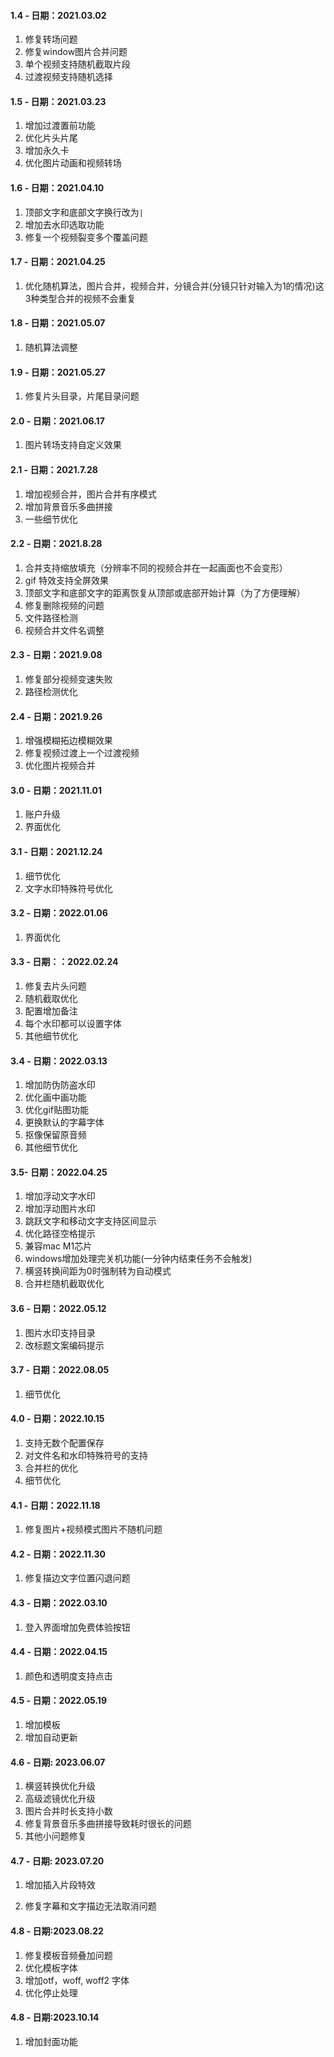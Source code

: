 

#### 1.4 - 日期：2021.03.02

1. 修复转场问题
2. 修复window图片合并问题
3. 单个视频支持随机截取片段
4. 过渡视频支持随机选择

#### 1.5 - 日期：2021.03.23

1. 增加过渡置前功能
2. 优化片头片尾
3. 增加永久卡
4. 优化图片动画和视频转场

#### 1.6 - 日期：2021.04.10

1. 顶部文字和底部文字换行改为`|`
2. 增加去水印选取功能
3. 修复一个视频裂变多个覆盖问题

#### 1.7  - 日期：2021.04.25

1. 优化随机算法，图片合并，视频合并，分镜合并(分镜只针对输入为1的情况)这3种类型合并的视频不会重复


#### 1.8  - 日期：2021.05.07

1. 随机算法调整

#### 1.9   - 日期：2021.05.27

1. 修复片头目录，片尾目录问题

#### 2.0 - 日期：2021.06.17

1. 图片转场支持自定义效果

#### 2.1 - 日期：2021.7.28

1. 增加视频合并，图片合并有序模式
2. 增加背景音乐多曲拼接
3. 一些细节优化

#### 2.2 - 日期：2021.8.28

1. 合并支持缩放填充（分辨率不同的视频合并在一起画面也不会变形）
2. gif 特效支持全屏效果
3. 顶部文字和底部文字的距离恢复从顶部或底部开始计算（为了方便理解）
4. 修复删除视频的问题
5. 文件路径检测
6. 视频合并文件名调整

#### 2.3 - 日期：2021.9.08

1. 修复部分视频变速失败
2. 路径检测优化

#### 2.4 - 日期：2021.9.26

1. 增强模糊拓边模糊效果
2. 修复视频过渡上一个过渡视频
3. 优化图片视频合并

#### 3.0 - 日期：2021.11.01

1. 账户升级
2. 界面优化

#### 3.1 - 日期：2021.12.24

1. 细节优化
2. 文字水印特殊符号优化

#### 3.2 - 日期：2022.01.06

1. 界面优化

#### 3.3 - 日期：：2022.02.24

1. 修复去片头问题
2. 随机截取优化
3. 配置增加备注
4. 每个水印都可以设置字体
4. 其他细节优化

#### 3.4 - 日期：2022.03.13

1. 增加防伪防盗水印
3. 优化画中画功能
4. 优化gif贴图功能
5. 更换默认的字幕字体
5. 抠像保留原音频
6. 其他细节优化


#### 3.5- 日期：2022.04.25

1. 增加浮动文字水印
2. 增加浮动图片水印
3. 跳跃文字和移动文字支持区间显示
4. 优化路径空格提示
5. 兼容mac M1芯片
6. windows增加处理完关机功能(一分钟内结束任务不会触发)
7. 横竖转换间距为0时强制转为自动模式
8. 合并栏随机截取优化

#### 3.6 - 日期：2022.05.12

1. 图片水印支持目录
2. 改标题文案编码提示

#### 3.7 - 日期：2022.08.05

1. 细节优化

#### 4.0  - 日期：2022.10.15

1. 支持无数个配置保存
2. 对文件名和水印特殊符号的支持
3. 合并栏的优化 
4. 细节优化

#### 4.1  - 日期：2022.11.18

1. 修复图片+视频模式图片不随机问题

#### 4.2  - 日期：2022.11.30

1. 修复描边文字位置闪退问题

#### 4.3  - 日期：2022.03.10

1. 登入界面增加免费体验按钮

#### 4.4  - 日期：2022.04.15

1. 颜色和透明度支持点击

#### 4.5  - 日期：2022.05.19

1. 增加模板
2. 增加自动更新

#### 4.6 - 日期: 2023.06.07

1. 横竖转换优化升级
2. 高级滤镜优化升级
3. 图片合并时长支持小数
4. 修复背景音乐多曲拼接导致耗时很长的问题
5. 其他小问题修复

#### 4.7 - 日期: 2023.07.20

1. 增加插入片段特效

2. 修复字幕和文字描边无法取消问题

   

#### 4.8 - 日期:2023.08.22

1. 修复模板音频叠加问题
2. 优化模板字体
3. 增加otf，woff, woff2 字体
4. 优化停止处理

#### 4.8 - 日期:2023.10.14

1. 增加封面功能